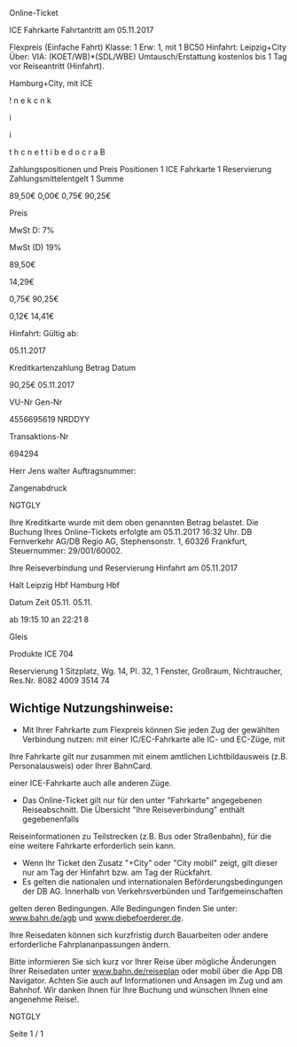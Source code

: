Online-Ticket

ICE Fahrkarte
Fahrtantritt am 05.11.2017

Flexpreis (Einfache Fahrt)
Klasse:
1
Erw:
1, mit 1 BC50
Hinfahrt: Leipzig+City
Über:
VIA: (KOET/WB)*(SDL/WBE)
Umtausch/Erstattung kostenlos bis 1 Tag vor Reiseantritt (Hinfahrt).

 Hamburg+City, mit ICE

!
n
e
k
c
n
k

i

i

t
h
c
n
e
t
t
i
b
e
d
o
c
r
a
B

Zahlungspositionen und Preis
Positionen
1
ICE Fahrkarte
1
Reservierung
Zahlungsmittelentgelt 1
Summe

89,50€
0,00€
0,75€
90,25€

Preis

MwSt D: 7%

MwSt (D) 19%

89,50€

14,29€

0,75€
90,25€

0,12€
14,41€

Hinfahrt:
Gültig ab:

05.11.2017

Kreditkartenzahlung
Betrag
Datum

90,25€
05.11.2017

VU-Nr
Gen-Nr

4556695619
NRDDYY

Transaktions-Nr

694294

Herr  Jens walter
Auftragsnummer:

Zangenabdruck

NGTGLY

Ihre Kreditkarte wurde mit dem oben genannten Betrag belastet. Die Buchung Ihres
Online-Tickets erfolgte am 05.11.2017 16:32 Uhr. DB Fernverkehr AG/DB Regio AG,
Stephensonstr. 1, 60326 Frankfurt, Steuernummer: 29/001/60002.

Ihre Reiseverbindung und Reservierung Hinfahrt am 05.11.2017

Halt
Leipzig Hbf
Hamburg Hbf

Datum Zeit
05.11.
05.11.

ab 19:15 10
an 22:21 8

Gleis

Produkte
ICE 704

Reservierung
1 Sitzplatz, Wg. 14, Pl. 32, 1 Fenster, Großraum,
Nichtraucher, Res.Nr. 8082 4009 3514 74

Wichtige Nutzungshinweise:
-
- Mit Ihrer Fahrkarte zum Flexpreis können Sie jeden Zug der gewählten Verbindung nutzen: mit einer IC/EC-Fahrkarte alle IC- und EC-Züge, mit

Ihre Fahrkarte gilt nur zusammen mit einem amtlichen Lichtbildausweis (z.B. Personalausweis) oder Ihrer BahnCard.

einer ICE-Fahrkarte auch alle anderen Züge.

- Das Online-Ticket gilt nur für den unter "Fahrkarte" angegebenen Reiseabschnitt. Die Übersicht "Ihre Reiseverbindung" enthält gegebenenfalls

Reiseinformationen zu Teilstrecken (z.B. Bus oder Straßenbahn), für die eine weitere Fahrkarte erforderlich sein kann.
- Wenn Ihr Ticket den Zusatz "+City" oder "City mobil" zeigt, gilt dieser nur am Tag der Hinfahrt bzw. am Tag der Rückfahrt.
- Es gelten die nationalen und internationalen Beförderungsbedingungen der DB AG. Innerhalb von Verkehrsverbünden und Tarifgemeinschaften

gelten deren Bedingungen. Alle Bedingungen finden Sie unter: www.bahn.de/agb und www.diebefoerderer.de.

Ihre Reisedaten können sich kurzfristig durch Bauarbeiten oder andere erforderliche Fahrplananpassungen ändern.

Bitte informieren Sie sich kurz vor Ihrer Reise über mögliche Änderungen Ihrer Reisedaten unter www.bahn.de/reiseplan oder mobil über die
App DB Navigator. Achten Sie auch auf Informationen und Ansagen im Zug und am Bahnhof. Wir danken Ihnen für Ihre Buchung und wünschen
Ihnen eine angenehme Reise!.

NGTGLY

Seite 1 / 1

